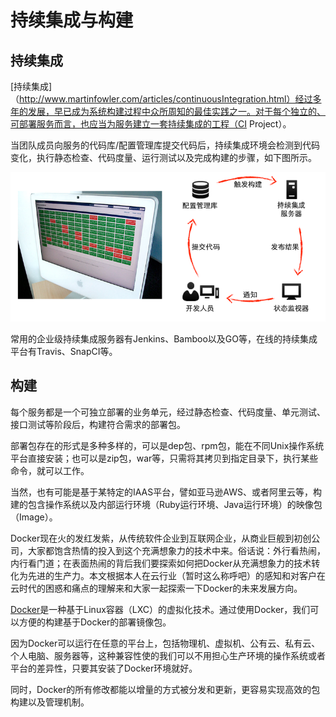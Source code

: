 # 持续集成与构建

## 持续集成

[持续集成]（http://www.martinfowler.com/articles/continuousIntegration.html）经过多年的发展，早已成为系统构建过程中众所周知的最佳实践之一。对于每个独立的、可部署服务而言，也应当为服务建立一套持续集成的工程（CI Project）。

当团队成员向服务的代码库/配置管理库提交代码后，持续集成环境会检测到代码变化，执行静态检查、代码度量、运行测试以及完成构建的步骤，如下图所示。

<img src="images/microservice-ci-800-600.png" />

常用的企业级持续集成服务器有Jenkins、Bamboo以及GO等，在线的持续集成平台有Travis、SnapCI等。

## 构建

每个服务都是一个可独立部署的业务单元，经过静态检查、代码度量、单元测试、接口测试等阶段后，构建符合需求的部署包。

部署包存在的形式是多种多样的，可以是dep包、rpm包，能在不同Unix操作系统平台直接安装；也可以是zip包，war等，只需将其拷贝到指定目录下，执行某些命令，就可以工作。

当然，也有可能是基于某特定的IAAS平台，譬如亚马逊AWS、或者阿里云等，构建的包含操作系统以及内部运行环境（Ruby运行环境、Java运行环境）的映像包（Image）。

Docker现在火的发红发紫，从传统软件企业到互联网企业，从商业巨舰到初创公司，大家都饱含热情的投入到这个充满想象力的技术中来。俗话说：外行看热闹，内行看门道；在表面热闹的背后我们要探索如何把Docker从充满想象力的技术转化为先进的生产力。本文根据本人在云行业（暂时这么称呼吧）的感知和对客户在云时代的困惑和痛点的理解来和大家一起探索一下Docker的未来发展方向。

[Docker](https://www.docker.com)是一种基于Linux容器（LXC）的虚拟化技术。通过使用Docker，我们可以方便的构建基于Docker的部署镜像包。

因为Docker可以运行在任意的平台上，包括物理机、虚拟机、公有云、私有云、个人电脑、服务器等，这种兼容性使的我们可以不用担心生产环境的操作系统或者平台的差异性，只要其安装了Docker环境就好。

同时，Docker的所有修改都能以增量的方式被分发和更新，更容易实现高效的包构建以及管理机制。

